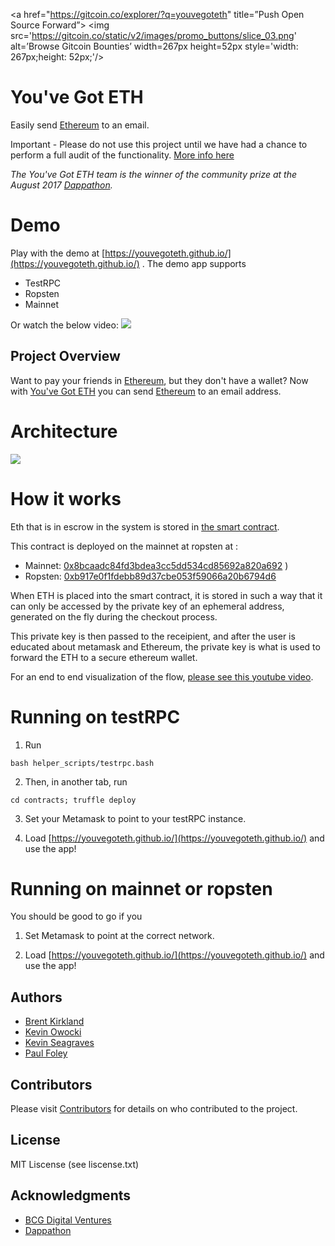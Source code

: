 <a href="https://gitcoin.co/explorer/?q=youvegoteth" title=”Push Open Source Forward”>
    <img src='https://gitcoin.co/static/v2/images/promo_buttons/slice_03.png' alt=’Browse Gitcoin Bounties’ width=267px height=52px  style='width: 267px;height: 52px;'/>
</a>


# You've Got ETH

Easily send [Ethereum](https://www.ethereum.org/) to an email.

Important - Please do not use this project until we have had a chance to perform a full audit of the functionality.  <a href="https://github.com/youvegoteth/youvegoteth.github.io/pull/17">More info here</a>

_The You've Got ETH team is the winner of the community prize at the August 2017 [Dappathon](http://dappathon.com/)._ 

# Demo

Play with the demo at [https://youvegoteth.github.io/](https://youvegoteth.github.io/) .  The demo app supports

* TestRPC
* Ropsten
* Mainnet

Or watch the below video:
<a href="https://www.youtube.com/watch?v=dk_Qz_cwNVk"><img src='https://github.com/youvegoteth/youvegoteth.github.io/raw/master/images/Image%202017-08-27%20at%2011.25.28%20AM.png'></a>


## Project Overview

Want to pay your friends in [Ethereum](https://www.ethereum.org/), but they don't have a wallet? Now with [You've Got ETH](https://youvegoteth.github.io/) you can send [Ethereum](https://www.ethereum.org/) to an email address.

# Architecture

<img src='https://github.com/youvegoteth/youvegoteth.github.io/raw/master/images/architecture.png'>

# How it works

Eth that is in escrow in the system is stored in [the smart contract](https://github.com/youvegoteth/youvegoteth.github.io/blob/master/contracts/contracts/TransferIndex.sol).

This contract is deployed on the mainnet at ropsten at :

* Mainnet: [0x8bcaadc84fd3bdea3cc5dd534cd85692a820a692](https://etherscan.io/address/0x8bcaadc84fd3bdea3cc5dd534cd85692a820a692)
)
* Ropsten: [0xb917e0f1fdebb89d37cbe053f59066a20b6794d6](https://ropsten.etherscan.io/address/0xb917e0f1fdebb89d37cbe053f59066a20b6794d6)

When ETH is placed into the smart contract, it is stored in such a way that it can only be accessed by the private key of an ephemeral address, generated on the fly during the checkout process.  

This private key is then passed to the receipient, and after the user is educated about metamask and Ethereum, the private key is what is used to forward the ETH to a secure ethereum wallet.

For an end to end visualization of the flow, [please see this youtube video](https://www.youtube.com/watch?v=dk_Qz_cwNVk).

# Running on testRPC

1. Run 

```
bash helper_scripts/testrpc.bash
```

2. Then, in another tab, run

```
cd contracts; truffle deploy
```

3. Set your Metamask to point to your testRPC instance.

4. Load [https://youvegoteth.github.io/](https://youvegoteth.github.io/) and use the app!

# Running on mainnet or ropsten

You should be good to go if you 

1. Set Metamask to point at the correct network.

2. Load [https://youvegoteth.github.io/](https://youvegoteth.github.io/) and use the app!


## Authors

* [Brent Kirkland](https://github.com/brentkirkland)
* [Kevin Owocki](https://github.com/owocki)
* [Kevin Seagraves](https://github.com/captnseagraves)
* [Paul Foley](https://github.com/paulfoley)

## Contributors

Please visit [Contributors](https://github.com/youvegoteth/youvegoteth.github.io/graphs/contributors) for details on who contributed to the project.

## License

MIT Liscense (see liscense.txt)

## Acknowledgments

* [BCG Digital Ventures](https://bcgdv.com/)
* [Dappathon](http://dappathon.com/)

<!-- Google Analytics -->
<img src='https://ga-beacon.appspot.com/UA-105392375-1/youvegoteth/youvegoteth.github.io' style='width:1px; height:1px;' >

